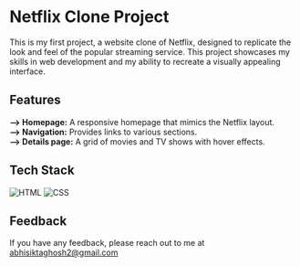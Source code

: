 
# Netflix Clone Project

This is my first project, a website clone of Netflix, designed to replicate the look and feel of the popular streaming service. This project showcases my skills in web development and my ability to recreate a visually appealing interface.

## Features
**--> Homepage:** A responsive homepage that mimics the Netflix layout.  
**--> Navigation:** Provides links to various sections.  
**--> Details page:** A grid of movies and TV shows with hover effects.

## Tech Stack
![HTML](https://img.shields.io/badge/html-%23E34F26.svg?style=plastic&logo=html5&logoColor=white) ![CSS](https://img.shields.io/badge/css-%231572B6.svg?style=plastic&logo=css3&logoColor=white) 

## Feedback
If you have any feedback, please reach out to me at abhisiktaghosh2@gmail.com


